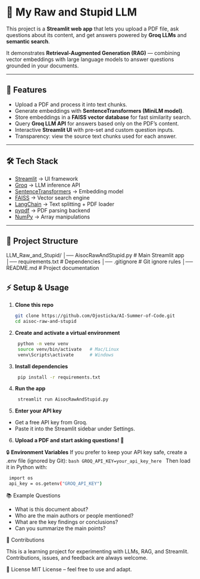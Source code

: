 # 📄 My Raw and Stupid LLM

This project is a **Streamlit web app** that lets you upload a PDF file, ask questions about its content, and get answers powered by **Groq LLMs** and **semantic search**.  

It demonstrates **Retrieval-Augmented Generation (RAG)** — combining vector embeddings with large language models to answer questions grounded in your documents.

---

## 🚀 Features
- Upload a PDF and process it into text chunks.  
- Generate embeddings with **SentenceTransformers (MiniLM model)**.  
- Store embeddings in a **FAISS vector database** for fast similarity search.  
- Query **Groq LLM API** for answers based only on the PDF’s content.  
- Interactive **Streamlit UI** with pre-set and custom question inputs.  
- Transparency: view the source text chunks used for each answer.  

---

## 🛠️ Tech Stack
- [Streamlit](https://streamlit.io/) → UI framework  
- [Groq](https://groq.com/) → LLM inference API  
- [SentenceTransformers](https://www.sbert.net/) → Embedding model  
- [FAISS](https://faiss.ai/) → Vector search engine  
- [LangChain](https://www.langchain.com/) → Text splitting + PDF loader  
- [pypdf](https://pypi.org/project/pypdf/) → PDF parsing backend  
- [NumPy](https://numpy.org/) → Array manipulations  

---

## 📂 Project Structure
LLM_Raw_and_Stupid/
│── AisocRawAndStupid.py # Main Streamlit app
│── requirements.txt # Dependencies
│── .gitignore # Git ignore rules
│── README.md # Project documentation

## ⚡ Setup & Usage
1. **Clone this repo**  
   ```bash
   git clone https://github.com/Ojosticka/AI-Summer-of-Code.git
   cd aisoc-raw-and-stupid

2. **Create and activate a virtual environment**
   ```bash
    python -m venv venv
    source venv/bin/activate   # Mac/Linux
    venv\Scripts\activate      # Windows

3. **Install dependencies**
   ```bash
    pip install -r requirements.txt

4. **Run the app**
   ```bash
    streamlit run AisocRawAndStupid.py

5. **Enter your API key**

- Get a free API key from Groq.
- Paste it into the Streamlit sidebar under Settings.

6. **Upload a PDF and start asking questions! 🎉**


🔒 **Environment Variables**
If you prefer to keep your API key safe, create a .env file (ignored by Git):
    ```bash
    GROQ_API_KEY=your_api_key_here
    ```
Then load it in Python with:
   ```bash
    import os
    api_key = os.getenv("GROQ_API_KEY")
   ```

📚 Example Questions

- What is this document about?
- Who are the main authors or people mentioned?
- What are the key findings or conclusions?
- Can you summarize the main points?

🤝 Contributions

This is a learning project for experimenting with LLMs, RAG, and Streamlit.
Contributions, issues, and feedback are always welcome.

📜 License
MIT License – feel free to use and adapt.



